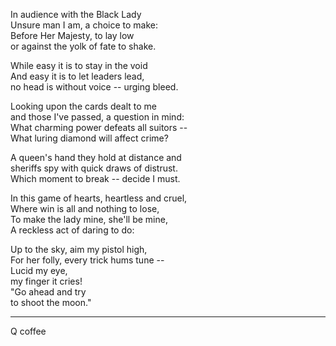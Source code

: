 In audience with the Black Lady\
Unsure man I am, a choice to make:\
Before Her Majesty, to lay low\
or against the yolk of fate to shake.

While easy it is to stay in the void\
And easy it is to let leaders lead,\
no head is without voice -- urging bleed.

Looking upon the cards dealt to me\
and those I've passed, a question in mind:\
What charming power defeats all suitors --\
What luring diamond will affect crime?

A queen's hand they hold at distance and\
sheriffs spy with quick draws of distrust.\
Which moment to break -- decide I must.

In this game of hearts, heartless and cruel,\
Where win is all and nothing to lose,\
To make the lady mine, she'll be mine,\
A reckless act of daring to do:

Up to the sky, aim my pistol high,\
For her folly, every trick hums tune --\
Lucid my eye,\
my finger it cries!\
"Go ahead and try\
to shoot the moon."

-----

Q coffee